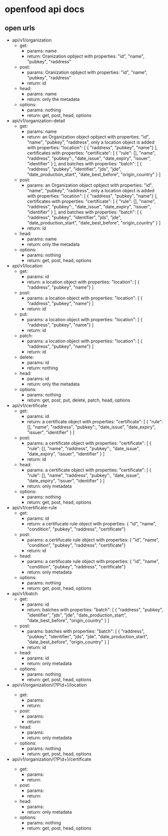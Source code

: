 # openfood api docs

## open urls
* api/v1/organization
	* get:
		* params: name
		* return: Oranization opbject with properties: "id",  "name",  "pubkey",  "raddress"
	* post:
		* params: Oranization opbject with properties: "id",  "name",  "pubkey",  "raddress"
		* return: id
	* head:
		* params: name
		* return: only the metadata
	* options:
		* params: nothing
		* return: get, post, head, options
* api/v1/organization-detail
	* get:
		* params: name
		* return: an Organization object opbject with properties: "id",  "name",  "pubkey",  "raddress", only a location object is added with properties: "location":  [  {  "raddress",  "pubkey",  "name"}  ], certificates with properties: "certificate":  [  {  "rule":  [],  "name",  "raddress",  "pubkey":,  "date_issue",  "date_expiry",  "issuer",  "identifier" }  ], and batches with properties: "batch":  [  {  "raddress",  "pubkey",  "identifier",  "jds",  "jde",  "date_production_start",  "date_best_before",  "origin_country" }  ]
	* post:
		* params: an Organization object opbject with properties: "id",  "name",  "pubkey",  "raddress", only a location object is added with properties: "location":  [  {  "raddress",  "pubkey",  "name"}  ], certificates with properties: "certificate":  [  {  "rule":  [],  "name",  "raddress",  "pubkey":,  "date_issue",  "date_expiry",  "issuer",  "identifier" }  ], and batches with properties: "batch":  [  {  "raddress",  "pubkey",  "identifier",  "jds",  "jde",  "date_production_start",  "date_best_before",  "origin_country" }  ]
		* return: id
	* head:
		* params: name
		* return: only the metadata
	* options:
		* params: nothing
		* return: get, post, head, options
* api/v1/location
	* get:
		* params: id
		* return: a location object with properties: "location":  [  {  "raddress",  "pubkey",  "name"}  ]
	* post:
		* params: a location object with properties: "location":  [  {  "raddress",  "pubkey",  "name"}  ]
		* return: id
	* put:
		* params: a location object with properties: "location":  [  {  "raddress",  "pubkey",  "name"}  ]
		* return: id
	* patch:
		* params: a location object with properties: "location":  [  {  "raddress",  "pubkey",  "name"}  ]
		* return: id
	* delete:
		* params: id
		* return: nothing
	* head:
		* params: id
		* return: only the metadata
	* options:
		* params: nothing
		* return: get, post, put, delete, patch, head, options
* api/v1/certificate
	* get:
		* params: id
		* return: a certificate object with properties: "certificate":  [  {  "rule":  [],  "name",  "raddress",  "pubkey":,  "date_issue",  "date_expiry",  "issuer",  "identifier" }  ]
	* post:
		* params: a certificate object with properties: "certificate":  [  {  "rule":  [],  "name",  "raddress",  "pubkey":,  "date_issue",  "date_expiry",  "issuer",  "identifier" }  ]
		* return: id
	* head:
		* params: a certificate object with properties: "certificate":  [  {  "rule":  [],  "name",  "raddress",  "pubkey":,  "date_issue",  "date_expiry",  "issuer",  "identifier" }  ]
		* return: only metadata
	* options:
		* params: nothing
		* return: get, post, head, options
* api/v1/certificate-rule
	* get:
		* params: id
		* return:  a certifucate rule object with properties:  {  "id",  "name",  "condition",  "pubkey",  "raddress",  "certificate"}
	* post:
		* params: a certifucate rule object with properties:  {  "id",  "name",  "condition",  "pubkey",  "raddress",  "certificate"}
		* return: id
	* head:
		* params: a certifucate rule object with properties:  {  "id",  "name",  "condition",  "pubkey",  "raddress",  "certificate"}
		* return: only metadata
	* options:
		* params: nothing
		* return: get, post, head, options
* api/v1/batch
	* get:
		* params: id
		* return: batches with properties: "batch":  [  {  "raddress",  "pubkey",  "identifier",  "jds",  "jde",  "date_production_start",  "date_best_before",  "origin_country" }  ]
	* post:
		* params: batches with properties: "batch":  [  {  "raddress",  "pubkey",  "identifier",  "jds",  "jde",  "date_production_start",  "date_best_before",  "origin_country" }  ]
		* return: id
	* head:
		* params: id
		* return: only metadata
	* options:
		* params: nothing
		* return: get, post, head, options
* api/v1/organization/(?P<id>\\d+)/location
	* get:
		* params:
		* return:
	* post:
		* params:
		* return:
	* head:
		* params:
		* return: only metadata
	* options:
		* params: nothing
		* return: get, post, head, options
* api/v1/organization/(?P<id>\\d+)/certificate
	* get:
		* params:
		* return:
	* post:
		* params:
		* return:
	* head:
		* params:
		* return: only metadata
	* options:
		* params: nothing
		* return: get, post, head, options
